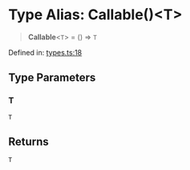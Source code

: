 # Type Alias: Callable()\<T\>

> **Callable**\<`T`\> = () => `T`

Defined in: [types.ts:18](https://github.com/laruss/react-text-game/blob/69d70d1469d5c42a37ce3eebe7e9ba2b0e018eba/packages/core/src/types.ts#L18)

## Type Parameters

### T

`T`

## Returns

`T`
